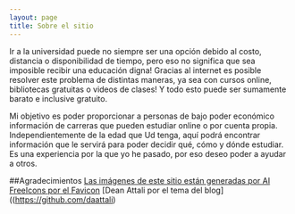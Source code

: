 ```yaml
---
layout: page
title: Sobre el sitio
---
```


Ir a la universidad puede no siempre ser una opción debido al costo, distancia o disponibilidad de tiempo, pero eso no significa que sea imposible recibir una educación digna! Gracias al internet es posible resolver este problema de distintas maneras, ya sea con cursos online, bibliotecas gratuitas o videos de clases! Y todo esto puede ser sumamente barato e inclusive gratuito. 

Mi objetivo es poder proporcionar a personas de bajo poder económico información de carreras que pueden estudiar online o por cuenta propia. 
Independientemente de la edad que Ud tenga, aquí podrá encontrar información que le servirá para poder decidir qué, cómo y dónde estudiar. 
Es una experiencia por la que yo he pasado, por eso deseo poder a ayudar a otros.

##Agradecimientos 
 [Las imágenes de este sitio están generadas por AI](https://beta.dreamstudio.ai/dream)
 [FreeIcons por el Favicon](https://www.behance.net/freeicons47f6f)
 [Dean Attali por el tema del blog]((https://github.com/daattali)
